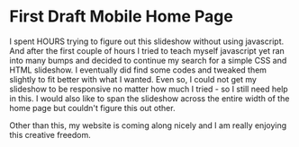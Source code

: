 # First Draft Mobile Home Page

I spent HOURS trying to figure out this slideshow without using javascript. 
And after the first couple of hours I tried to teach myself javascript yet ran into many bumps 
and decided to continue my search for a simple CSS and HTML slideshow. I eventually did find some 
codes and tweaked them slightly to fit better with what I wanted. Even so, I could not get my 
slideshow to be responsive no matter how much I tried - so I still need help in this. I would also
like to span the slideshow across the entire width of the home page but couldn't figure this out other.

Other than this, my website is coming along nicely and I am really enjoying this creative freedom.
